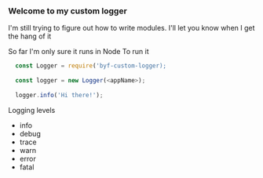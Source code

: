 ### Welcome to my custom logger

I'm still trying to figure out how to write modules. I'll let you know when I get the hang of it

So far I'm only sure it runs in Node
To run it
```javascript
  const Logger = require('byf-custom-logger);
  
  const logger = new Logger(<appName>);
  
  logger.info('Hi there!');
```

Logging levels
- info
- debug
- trace
- warn
- error
- fatal

